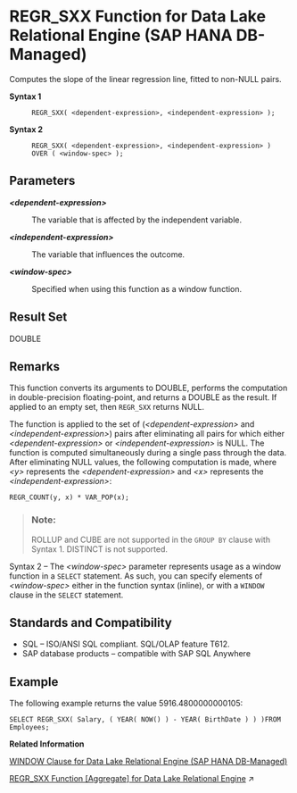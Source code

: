 <!-- loio9bf778da26ef494686fbbecf7f2790b3 -->

# REGR\_SXX Function for Data Lake Relational Engine \(SAP HANA DB-Managed\)

Computes the slope of the linear regression line, fitted to non-NULL pairs.




<dl>
<dt><b>

Syntax 1

</b></dt>
<dd>

```
REGR_SXX( <dependent-expression>, <independent-expression> );
```



</dd><dt><b>

Syntax 2

</b></dt>
<dd>

```
REGR_SXX( <dependent-expression>, <independent-expression> )
OVER ( <window-spec> );
```



</dd>
</dl>



<a name="loio9bf778da26ef494686fbbecf7f2790b3__section_pyv_kg5_vrb"/>

## Parameters


<dl>
<dt><b>

*<dependent-expression\>*

</b></dt>
<dd>

The variable that is affected by the independent variable.



</dd><dt><b>

*<independent-expression\>*

</b></dt>
<dd>

The variable that influences the outcome.



</dd><dt><b>

*<window-spec\>*

</b></dt>
<dd>

Specified when using this function as a window function.



</dd>
</dl>



<a name="loio9bf778da26ef494686fbbecf7f2790b3__section_gk3_lg5_vrb"/>

## Result Set

DOUBLE



<a name="loio9bf778da26ef494686fbbecf7f2790b3__section_why_lg5_vrb"/>

## Remarks

This function converts its arguments to DOUBLE, performs the computation in double-precision floating-point, and returns a DOUBLE as the result. If applied to an empty set, then `REGR_SXX` returns NULL.

The function is applied to the set of \(*<dependent-expression\>* and *<independent-expression\>*\) pairs after eliminating all pairs for which either *<dependent-expression\>* or *<independent-expression\>* is NULL. The function is computed simultaneously during a single pass through the data. After eliminating NULL values, the following computation is made, where *<y\>* represents the *<dependent-expression\>* and *<x\>* represents the *<independent-expression\>*:

```
REGR_COUNT(y, x) * VAR_POP(x);
```

> ### Note:  
> ROLLUP and CUBE are not supported in the `GROUP BY` clause with Syntax 1. DISTINCT is not supported.

Syntax 2 – The *<window-spec\>* parameter represents usage as a window function in a `SELECT` statement. As such, you can specify elements of *<window-spec\>* either in the function syntax \(inline\), or with a `WINDOW` clause in the `SELECT` statement.



<a name="loio9bf778da26ef494686fbbecf7f2790b3__section_gdt_phj_wrb"/>

## Standards and Compatibility

-   SQL – ISO/ANSI SQL compliant. SQL/OLAP feature T612.
-   SAP database products – compatible with SAP SQL Anywhere



<a name="loio9bf778da26ef494686fbbecf7f2790b3__section_kb4_ng5_vrb"/>

## Example

The following example returns the value 5916.4800000000105:

```
SELECT REGR_SXX( Salary, ( YEAR( NOW() ) - YEAR( BirthDate ) ) )FROM Employees;
```

**Related Information**  


[WINDOW Clause for Data Lake Relational Engine \(SAP HANA DB-Managed\)](../030-sql-statements/window-clause-for-data-lake-relational-engine-sap-hana-db-managed-c83b61b.md "Defines all or part of a window for use with window functions such as AVG and RANK in a SELECT statement.")

[REGR_SXX Function \[Aggregate\] for Data Lake Relational Engine](https://help.sap.com/viewer/19b3964099384f178ad08f2d348232a9/2024_1_QRC/en-US/a576c83284f21015b9d5bbf81742e83a.html "Computes the slope of the linear regression line, fitted to non-NULL pairs.") :arrow_upper_right:

